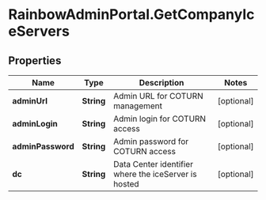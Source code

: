 # RainbowAdminPortal.GetCompanyIceServers

## Properties

Name | Type | Description | Notes
------------ | ------------- | ------------- | -------------
**adminUrl** | **String** | Admin URL for COTURN management | [optional] 
**adminLogin** | **String** | Admin login for COTURN access | [optional] 
**adminPassword** | **String** | Admin password for COTURN access | [optional] 
**dc** | **String** | Data Center identifier where the iceServer is hosted | [optional] 


